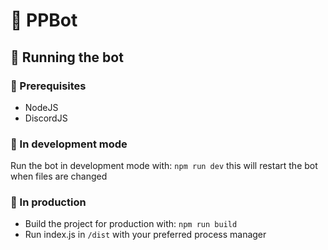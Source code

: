 # 🥇 PPBot

## 🔌 Running the bot

### 🛑 Prerequisites

-  NodeJS
-  DiscordJS

### 🔧 In development mode

Run the bot in development mode with: `npm run dev` this will restart the bot when files are changed

### 🚀 In production

-  Build the project for production with: `npm run build`
-  Run index.js in `/dist` with your preferred process manager
